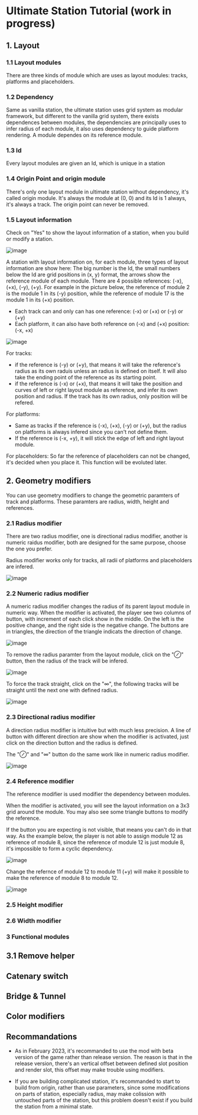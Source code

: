 # Ultimate Station Tutorial (work in progress)

## 1. Layout
### 1.1 Layout modules
There are three kinds of module which are uses as layout modules: tracks, platforms and placeholders.

### 1.2 Dependency
Same as vanilla station, the ultimate station uses grid system as modular framework, but different to the vanilla grid system, there exists dependences between modules, the dependencies are principally uses to infer radius of each module, it also uses dependency to guide platform rendering. A module dependes on its reference module.

### 1.3 Id
Every layout modules are given an Id, which is unique in a station

### 1.4 Origin Point and origin module
There's only one layout module in ultimate station without dependency, it's called origin module. It's always the module at (0, 0) and its Id is 1 always, it's always a track. The origin point can never be removed.

### 1.5 Layout information
Check on "Yes" to show the layout information of a station, when you build or modify a station.

![image](./tutorial/image/1_5_1.jpg)

A station with layout information on, for each module, three types of layout information are show here: The big number is the Id, the small numbers below the Id are grid positions in (x, y) format, the arrows show the reference module of each module. There are 4 possible references: (-x), (+x), (-y), (+y). For example in the picture below, the reference of module 2 is the module 1 in its (-y) position, while the reference of module 17 is the module 1 in its (+x) position.
* Each track can and only can has one reference: (-x) or (+x) or (-y) or (+y)
* Each platform, it can also have both reference on (-x) and (+x) position: (-x, +x)

![image](./tutorial/image/1_5_2.jpg)

For tracks:
* if the reference is (-y) or (+y), that means it will take the reference's radius as its own raduis unless an radius is defined on itself. It will also take the ending point of the reference as its starting point.
* if the reference is (-x) or (+x), that means it will take the position and curves of left or right layout module as reference, and infer its own position and radius. If the track has its own radius, only position will be refered.

For platforms:
* Same as tracks if the reference is (-x), (+x), (-y) or (+y), but the radius on platforms is always infered since you can't not define them.
* If the reference is (-x, +y), it will stick the edge of left and right layout module.

For placeholders:
So far the reference of placeholders can not be changed, it's decided when you place it. This function will be evoluted later.

## 2. Geometry modifiers
You can use geometry modifiers to change the geometric paramters of track and platforms. These paramters are radius, width, height and references.

### 2.1 Radius modifier
There are two radius modifier, one is directional radius modifier, another is numeric raidus modifier, both are designed for the same purpose, choose the one you prefer.

Radius modifier works only for tracks, all radii of platforms and placeholders are infered.

![image](./tutorial/image/2_1.jpg)

### 2.2 Numeric radius modifier
A numeric radius modifier changes the radius of its parent layout module in numeric way. When the modifier is activated, the player see two columns of button, with increment of each click show in the middle. On the left is the positive change, and the right side is the negative change. The buttons are in triangles, the direction of the triangle indicats the direction of change. 

![image](./tutorial/image/2_2.jpg)

To remove the radius paramter from the layout module, click on the "⊘" button, then the radius of the track will be infered.

![image](./tutorial/image/2_2_2.jpg)

To force the track straight, click on the "∞", the following tracks will be straight until the next one with defined radius.

![image](./tutorial/image/2_2_3.jpg)

### 2.3 Directional radius modifier
A direction radius modifier is intuitive but with much less precision. A line of button with different direction are show when the modifier is activated, just click on the direction button and the radius is defined.

The "⊘" and "∞" button do the same work like in numeric radius modifier.

![image](./tutorial/image/2_3.jpg)

### 2.4 Reference modifier
The reference modifier is used modifier the dependency between modules.

When the modifier is activated, you will see the layout information on a 3x3 grid around the module. You may also see some triangle buttons to modify the reference.

If the button you are expecting is not visible, that means you can't do in that way. As the example below, the player is not able to assign module 12 as reference of module 8, since the reference of module 12 is just module 8, it's impossible to form a cyclic dependency.

![image](./tutorial/image/2_4_1.jpg)

Change the refernce of module 12 to module 11 (+y) will make it possible to make the reference of module 8 to module 12.

![image](./tutorial/image/2_4_2.jpg)

### 2.5 Height modifier

### 2.6 Width modifier

### 3 Functional modules
## 3.1 Remove helper
## Catenary switch
## Bridge & Tunnel
## Color modifiers

## Recommandations
* As in February 2023, it's recommanded to use the mod with beta version of the game rather than release version. The reason is that in the release version, there's an vertical offset between defined slot position and render slot, this offset may make trouble using modifiers.

* If you are building complicated station, it's recommanded to start to build from origin, rather than use parameters, since some modifications on parts of station, especially radius, may make colission with untouched parts of the station, but this problem doesn't exist if you build the station from a minimal state.